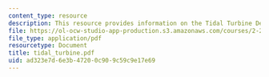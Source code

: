```yaml
---
content_type: resource
description: This resource provides information on the Tidal Turbine Design Project.
file: https://ol-ocw-studio-app-production.s3.amazonaws.com/courses/2-23-hydrofoils-and-propellers-spring-2007/ad323e7d6e3b47200c909c59c9e17e69_tidal_turbine.pdf
file_type: application/pdf
resourcetype: Document
title: tidal_turbine.pdf
uid: ad323e7d-6e3b-4720-0c90-9c59c9e17e69
---
```

